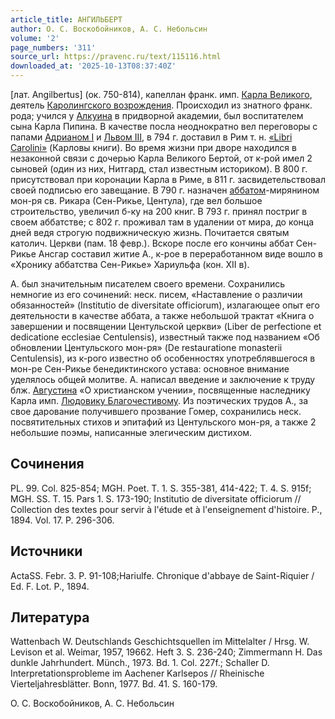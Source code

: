 ```yaml
---
article_title: АНГИЛЬБЕРТ
author: О. С. Воскобойников, А. С. Небольсин
volume: '2'
page_numbers: '311'
source_url: https://pravenc.ru/text/115116.html
downloaded_at: '2025-10-13T08:37:40Z'
---
```


[лат. Angilbertus] (ок. 750-814), капеллан франк. имп. [Карла Великого](<https://pravenc.ru/text/Карл Великий.html>), деятель [Каролингского возрождения](<https://pravenc.ru/text/Каролингское возрождение.html>). Происходил из знатного франк. рода; учился у [Алкуина](https://pravenc.ru/text/Алкуин.html) в придворной академии, был воспитателем сына Карла Пипина. В качестве посла неоднократно вел переговоры с папами [Адрианом I](<https://pravenc.ru/text/Адриан I.html>) и [Львом III](<https://pravenc.ru/text/Лев III.html>), в 794 г. доставил в Рим т. н. [«Libri Carolini»](<https://pravenc.ru/text/ Libri Carolini .html>) (Карловы книги). Во время жизни при дворе находился в незаконной связи с дочерью Карла Великого Бертой, от к-рой имел 2 сыновей (один из них, Нитгард, стал известным историком). В 800 г. присутствовал при коронации Карла в Риме, в 811 г. засвидетельствовал своей подписью его завещание. В 790 г. назначен [аббатом](https://pravenc.ru/text/аббатом.html)-мирянином мон-ря св. Рикара (Сен-Рикье, Центула), где вел большое строительство, увеличил б-ку на 200 книг. В 793 г. принял постриг в своем аббатстве; с 802 г. проживал там в удалении от мира, до конца дней ведя строгую подвижническую жизнь. Почитается святым католич. Церкви (пам. 18 февр.). Вскоре после его кончины аббат Сен-Рикье Ансгар составил житие А., к-рое в переработанном виде вошло в «Хронику аббатства Сен-Рикье» Хариульфа (кон. XII в).

А. был значительным писателем своего времени. Сохранились немногие из его сочинений: неск. писем, «Наставление о различии обязанностей» (Institutio de diversitate officiorum), излагающее опыт его деятельности в качестве аббата, а также небольшой трактат «Книга о завершении и посвящении Центульской церкви» (Liber de perfectione et dedicatione ecclesiae Centulensis), известный также под названием «Об обновлении Центульского мон-ря» (De restauratione monasterii Centulensis), из к-рого известно об особенностях употреблявшегося в мон-ре Сен-Рикье бенедиктинского устава: основное внимание уделялось общей молитве. А. написал введение и заключение к труду блж. [Августина](https://pravenc.ru/text/АВГУСТИН.html) «О христианском учении», посвященные наследнику Карла имп. [Людовику Благочестивому](<https://pravenc.ru/text/Людовик Благочестивый.html>). Из поэтических трудов А., за свое дарование получившего прозвание Гомер, сохранились неск. посвятительных стихов и эпитафий из Центульского мон-ря, а также 2 небольшие поэмы, написанные элегическим дистихом.

## Сочинения

PL. 99. Col. 825-854; MGH. Poet. T. 1. S. 355-381, 414-422; T. 4. S. 915f; MGH. SS. T. 15. Pars 1. S. 173-190; Institutio de diversitate officiorum // Collection des textes pour servir à l'étude et à l'enseignement d'histoire. P., 1894. Vol. 17. P. 296-306.

## Источники

ActaSS. Febr. 3. P. 91-108;Hariulfe. Chronique d'abbaye de Saint-Riquier / Ed. F. Lot. P., 1894.

## Литература

Wattenbach W. Deutschlands Geschichtsquellen im Mittelalter / Hrsg. W. Levison et al. Weimar, 1957, 19662. Heft 3. S. 236-240; Zimmermann H. Das dunkle Jahrhundert. Münch., 1973. Bd. 1. Col. 227f.; Schaller D. Interpretationsprobleme im Aachener Karlsepos // Rheinische Vierteljahresblätter. Bonn, 1977. Bd. 41. S. 160-179.

О. С. Воскобойников,   А. С. Небольсин
